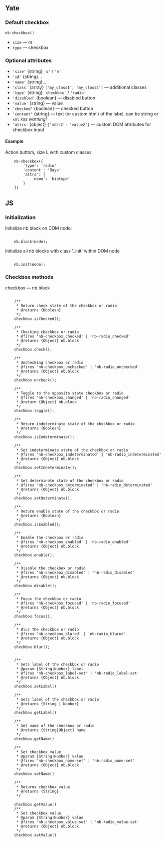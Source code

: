 ## Yate
### Default checkbox

    nb-checkbox()

* `size` — m
* `type` — checkbox

### Optional attributes

* `'size'` {string} `'s'` / `'m'`
* `'id'` {string}...
* `'name'` {string}...
* `'class'` {array} `['my_class1', 'my_class2']` — additional classes
* `'type'` {string} `'checkbox'` / `'radio'`
* `'disabled'` {boolean} — disabled button
* `'value'` {string} — value
* `'checked'` {boolean} — checked button
* `'content'` {string} — text (or custom html) of the label, can be string or `xml` _xss warning!_
* `'attrs'` {object} `{'attr2': 'value2'}` — custom DOM attributes for checkbox input


#### Example

Action buttom, size L with custom classes

```
    nb-checkbox({
        'type': 'radio'
        'content': 'Паук'
        'attrs': {
            'name': 'biotype'
        }
    })

```
## JS

### Initialization

Initialize nb block on DOM node:
```

    nb.block(node);

```

Initialize all nb blocks with class '_init' within DOM node

```

    nb.init(node);

```

### Checkbox methods

checkbox — nb block

```

    /**
     * Return check state of the checkbox or radio
     * @returns {Boolean}
     */
    checkbox.isChecked();

    /**
     * Checking checkbox or radio
     * @fires 'nb-checkbox_checked' | 'nb-radio_checked'
     * @returns {Object} nb.block
     */
    checkbox.check();

    /**
     * Unchecking checkbox or radio
     * @fires 'nb-checkbox_unchecked' | 'nb-radio_unchecked'
     * @returns {Object} nb.block
     */
    checkbox.uncheck();

    /**
     * Toggle to the opposite state checkbox or radio
     * @fires 'nb-checkbox_changed' | 'nb-radio_changed'
     * @return {Object} nb.block
     */
    checkbox.toggle();

    /**
     * Return indeterminate state of the checkbox or radio
     * @returns {Boolean}
     */
    checkbox.isIndeterminate();

    /**
     * Set indeterminate state of the checkbox or radio
     * @fires 'nb-checkbox_indeterminated' | 'nb-radio_indeterminated'
     * @returns {Object} nb.block
     */
    checkbox.setIndeterminate();

    /**
     * Set determinate state of the checkbox or radio
     * @fires 'nb-checkbox_determinated' | 'nb-radio_determinated'
     * @returns {Object} nb.block
     */
    checkbox.setDeterminate();

    /**
     * Return enable state of the checkbox or radio
     * @returns {Boolean}
     */
    checkbox.isEnabled();

    /**
     * Enable the checkbox or radio
     * @fires 'nb-checkbox_enabled' | 'nb-radio_enabled'
     * @returns {Object} nb.block
     */
    checkbox.enable();

    /**
     * Disable the checkbox or radio
     * @fires 'nb-checkbox_disabled' | 'nb-radio_disabled'
     * @returns {Object} nb.block
     */
    checkbox.disable();

    /**
     * Focus the checkbox or radio
     * @fires 'nb-checkbox_focused' | 'nb-radio_focused'
     * @returns {Object} nb.block
     */
    checkbox.focus();

    /**
     * Blur the checkbox or radio
     * @fires 'nb-checkbox_blured' | 'nb-radio_blured'
     * @returns {Object} nb.block
     */
    checkbox.blur();


    /**
     * Sets label of the checkbox or radio
     * @param {String|Number} label
     * @fires 'nb-checkbox_label-set' | 'nb-radio_label-set'
     * @returns {Object} nb.block
     */
    checkbox.setLabel()

    /**
     * Gets label of the checkbox or radio
     * @returns {String | Number}
     */
    checkbox.getLabel()

    /**
     * Get name of the checkbox or radio
     * @returns {String|Object} name
     */
    checkbox.getName()

    /**
     * Set checkbox value
     * @param {String|Number} value
     * @fires 'nb-checkbox_name-set' | 'nb-radio_name-set'
     * @returns {Object} nb.block
     */
    checkbox.setName()

    /**
     * Returns checkbox value
     * @returns {String}
     */

    checkbox.getValue()
    /**
     * Set checkbox value
     * @param {String|Number} value
     * @fires 'nb-checkbox_value-set' | 'nb-radio_value-set'
     * @returns {Object} nb.block
     */
    checkbox.setValue()

```



